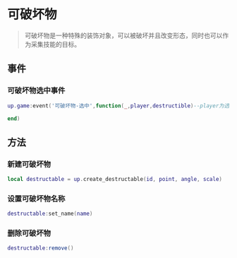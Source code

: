 # 可破坏物

> 可破坏物是一种特殊的装饰对象，可以被破坏并且改变形态，同时也可以作为采集技能的目标。

## 事件

### 可破坏物选中事件
```lua
up.game:event('可破坏物-选中',function(_,player,destructible)--player为选中可破坏物的玩家 destructible为被选中的可破坏物id

end)
```
## 方法

### 新建可破坏物
```lua
local destructable = up.create_destructable(id, point, angle, scale)
```

### 设置可破坏物名称
```lua
destructable:set_name(name)
```

### 删除可破坏物
```lua
destructable:remove()
```

